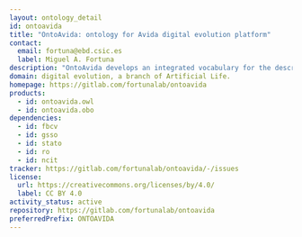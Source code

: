 ```yaml
---
layout: ontology_detail
id: ontoavida
title: "OntoAvida: ontology for Avida digital evolution platform"
contact:
  email: fortuna@ebd.csic.es
  label: Miguel A. Fortuna
description: "OntoAvida develops an integrated vocabulary for the description of the most widely-used computational approach for studying evolution using digital organisms (i.e., self-replicating computer programs that evolve within a user-defined computational environment)."
domain: digital evolution, a branch of Artificial Life.
homepage: https://gitlab.com/fortunalab/ontoavida
products:
  - id: ontoavida.owl
  - id: ontoavida.obo
dependencies:
  - id: fbcv
  - id: gsso
  - id: stato
  - id: ro
  - id: ncit
tracker: https://gitlab.com/fortunalab/ontoavida/-/issues
license:
  url: https://creativecommons.org/licenses/by/4.0/
  label: CC BY 4.0
activity_status: active
repository: https://gitlab.com/fortunalab/ontoavida
preferredPrefix: ONTOAVIDA
---
```

